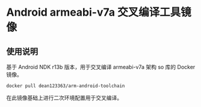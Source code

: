 # Android armeabi-v7a 交叉编译工具镜像

## 使用说明

基于 Android NDK r13b 版本，用于交叉编译 armeabi-v7a 架构 so 库的 Docker 镜像。

```shell
docker pull dean123363/arm-android-toolchain
```

在此镜像基础上进行二次环境配置用于交叉编译。
